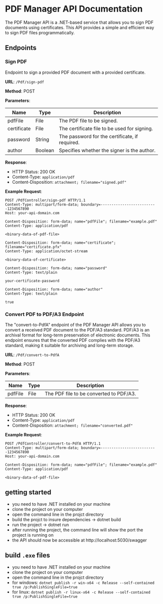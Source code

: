 # PDF Manager API Documentation

The PDF Manager API is a .NET-based service that allows you to sign PDF documents using certificates. This API provides a simple and efficient way to sign PDF files programmatically.

## Endpoints

### Sign PDF

Endpoint to sign a provided PDF document with a provided certificate.

**URL**: `/Pdf/sign-pdf`

**Method**: POST

**Parameters**:

| Name          | Type          | Description                                          |
|---------------|---------------|------------------------------------------------------|
| pdfFile       | File          | The PDF file to be signed.                          |
| certificate   | File          | The certificate file to be used for signing.        |
| password      | String        | The password for the certificate, if required.      |
| author        | Boolean       | Specifies whether the signer is the author.         |

**Response**:

- HTTP Status: 200 OK
- Content-Type: `application/pdf`
- Content-Disposition: `attachment; filename="signed.pdf"`

**Example Request**:

```http
POST /PdfController/sign-pdf HTTP/1.1
Content-Type: multipart/form-data; boundary=--------------------------1234567890
Host: your-api-domain.com

Content-Disposition: form-data; name="pdfFile"; filename="example.pdf"
Content-Type: application/pdf

<binary-data-of-pdf-file>

Content-Disposition: form-data; name="certificate"; filename="certificate.pfx"
Content-Type: application/octet-stream

<binary-data-of-certificate>

Content-Disposition: form-data; name="password"
Content-Type: text/plain

your-certificate-password

Content-Disposition: form-data; name="author"
Content-Type: text/plain

true
```

### Convert PDF to PDF/A3 Endpoint

The "convert-to-PdfA" endpoint of the PDF Manager API allows you to convert a received PDF document to the PDF/A3 standard. PDF/A3 is an archival format for long-term preservation of electronic documents. This endpoint ensures that the converted PDF complies with the PDF/A3 standard, making it suitable for archiving and long-term storage.

**URL**: `/Pdf/convert-to-PdfA`

**Method**: POST

**Parameters**:

| Name      | Type          | Description                                  |
|-----------|---------------|----------------------------------------------|
| pdfFile   | File          | The PDF file to be converted to PDF/A3.     |

**Response**:

- HTTP Status: 200 OK
- Content-Type: `application/pdf`
- Content-Disposition: `attachment; filename="converted.pdf"`

**Example Request**:

```http
POST /PdfController/convert-to-PdfA HTTP/1.1
Content-Type: multipart/form-data; boundary=--------------------------1234567890
Host: your-api-domain.com

Content-Disposition: form-data; name="pdfFile"; filename="example.pdf"
Content-Type: application/pdf

<binary-data-of-pdf-file>
```


## getting started

- you need to have .NET installed on your machine
- clone the project on your computer
- open the command line in the projct directory
- build the projct to insure dependencies -> dotnet build
- run the project -> dotnet run
- after running the project, the command line will show the port the project is running on
- the API should now be accessible at http://localhost:5030/swagger


## build `.exe` files

- you need to have .NET installed on your machine
- clone the project on your computer
- open the command line in the projct directory
- for windows: `dotnet publish -r win-x64 -c Release --self-contained true /p:PublishSingleFile=true`
- for linux: `dotnet publish -r linux-x64 -c Release --self-contained true /p:PublishSingleFile=true`
